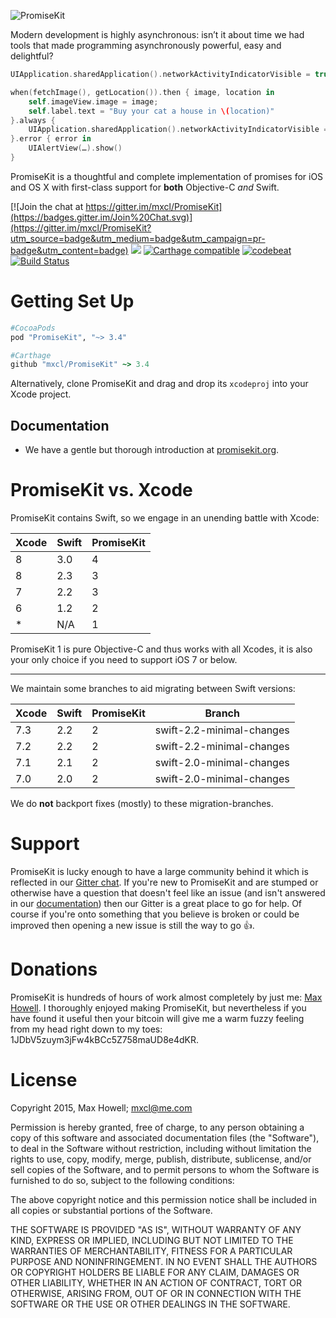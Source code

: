 ![PromiseKit](http://promisekit.org/public/img/logo-tight.png)

Modern development is highly asynchronous: isn’t it about time we had tools that made programming asynchronously powerful, easy and delightful?

```swift
UIApplication.sharedApplication().networkActivityIndicatorVisible = true

when(fetchImage(), getLocation()).then { image, location in
    self.imageView.image = image;
    self.label.text = "Buy your cat a house in \(location)"
}.always {
    UIApplication.sharedApplication().networkActivityIndicatorVisible = false
}.error { error in
    UIAlertView(…).show()
}
```

PromiseKit is a thoughtful and complete implementation of promises for iOS and OS X with first-class support for **both** Objective-C *and* Swift.

[![Join the chat at https://gitter.im/mxcl/PromiseKit](https://badges.gitter.im/Join%20Chat.svg)](https://gitter.im/mxcl/PromiseKit?utm_source=badge&utm_medium=badge&utm_campaign=pr-badge&utm_content=badge) ![](https://img.shields.io/cocoapods/v/PromiseKit.svg?label=Current%20Release)  [![Carthage compatible](https://img.shields.io/badge/Carthage-compatible-4BC51D.svg)](https://github.com/Carthage/Carthage)
[![codebeat](https://codebeat.co/badges/6a2fc7b4-cc8f-4865-a81d-644edd38c662)](https://codebeat.co/projects/github-com-mxcl-promisekit)
[![Build Status](https://travis-ci.org/mxcl/PromiseKit.svg?branch=master)](https://travis-ci.org/mxcl/PromiseKit)

# Getting Set Up

```ruby
#CocoaPods
pod "PromiseKit", "~> 3.4"

#Carthage
github "mxcl/PromiseKit" ~> 3.4
```

Alternatively, clone PromiseKit and drag and drop its `xcodeproj` into your Xcode project.

## Documentation

* We have a gentle but thorough introduction at [promisekit.org](http://promisekit.org/docs/).

# PromiseKit vs. Xcode

PromiseKit contains Swift, so we engage in an unending battle with Xcode:

| Xcode | Swift | PromiseKit |
| ----- | ----- | ---------- |
|   8   |  3.0  |      4     |
|   8   |  2.3  |      3     |
|   7   |  2.2  |      3     |
|   6   |  1.2  |      2     |
|   *   |  N/A  |      1     |

PromiseKit 1 is pure Objective-C and thus works with all Xcodes, it is also your only choice if you need to support iOS 7 or below.

---

We maintain some branches to aid migrating between Swift versions:

| Xcode | Swift | PromiseKit | Branch |
| ----- | ----- | -----------| ---------------- |
|  7.3  |  2.2  | 2 | swift-2.2-minimal-changes |
|  7.2  |  2.2  | 2 | swift-2.2-minimal-changes |
|  7.1  |  2.1  | 2 | swift-2.0-minimal-changes |
|  7.0  |  2.0  | 2 | swift-2.0-minimal-changes |

We do **not** backport fixes (mostly) to these migration-branches.


# Support

PromiseKit is lucky enough to have a large community behind it which is reflected in our [Gitter chat](https://gitter.im/mxcl/PromiseKit). If you're new to PromiseKit and are stumped or otherwise have a question that doesn't feel like an issue (and isn't answered in our [documentation](http://promisekit.org/docs/)) then our Gitter is a great place to go for help. Of course if you're onto something that you believe is broken or could be improved then opening a new issue is still the way to go 👍.


# Donations

PromiseKit is hundreds of hours of work almost completely by just me: [Max Howell](https://twitter.com/mxcl). I thoroughly enjoyed making PromiseKit, but nevertheless if you have found it useful then your bitcoin will give me a warm fuzzy feeling from my head right down to my toes: 1JDbV5zuym3jFw4kBCc5Z758maUD8e4dKR.


# License

Copyright 2015, Max Howell; <mxcl@me.com>

Permission is hereby granted, free of charge, to any person obtaining a copy
of this software and associated documentation files (the "Software"), to deal
in the Software without restriction, including without limitation the rights
to use, copy, modify, merge, publish, distribute, sublicense, and/or sell
copies of the Software, and to permit persons to whom the Software is
furnished to do so, subject to the following conditions:

The above copyright notice and this permission notice shall be included in
all copies or substantial portions of the Software.

THE SOFTWARE IS PROVIDED "AS IS", WITHOUT WARRANTY OF ANY KIND, EXPRESS OR
IMPLIED, INCLUDING BUT NOT LIMITED TO THE WARRANTIES OF MERCHANTABILITY,
FITNESS FOR A PARTICULAR PURPOSE AND NONINFRINGEMENT. IN NO EVENT SHALL THE
AUTHORS OR COPYRIGHT HOLDERS BE LIABLE FOR ANY CLAIM, DAMAGES OR OTHER
LIABILITY, WHETHER IN AN ACTION OF CONTRACT, TORT OR OTHERWISE, ARISING FROM,
OUT OF OR IN CONNECTION WITH THE SOFTWARE OR THE USE OR OTHER DEALINGS IN
THE SOFTWARE.
